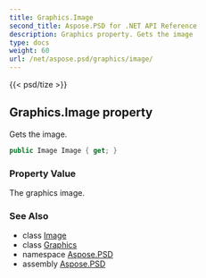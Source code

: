 ```yaml
---
title: Graphics.Image
second_title: Aspose.PSD for .NET API Reference
description: Graphics property. Gets the image
type: docs
weight: 60
url: /net/aspose.psd/graphics/image/
---
```

{{< psd/tize >}}
## Graphics.Image property

Gets the image.

```csharp
public Image Image { get; }
```

### Property Value

The graphics image.

### See Also

* class [Image](../../image/)
* class [Graphics](../)
* namespace [Aspose.PSD](../../../aspose.psd/)
* assembly [Aspose.PSD](../../../)


